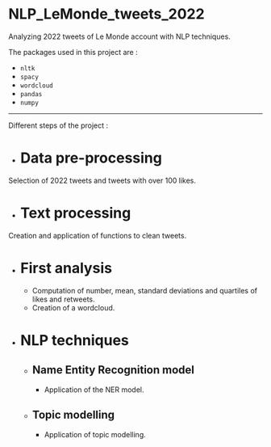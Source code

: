 # NLP_LeMonde_tweets_2022
Analyzing 2022 tweets of Le Monde account with NLP techniques.

The packages used in this project are :
- `nltk`
- `spacy`
- `wordcloud`
- `pandas`
- `numpy`
--- 
Different steps of the project :

- # Data pre-processing
Selection of 2022 tweets and tweets with over 100 likes.
- # Text processing
Creation and application of functions to clean tweets.
- # First analysis
  - Computation of number, mean, standard deviations and quartiles of likes and retweets.
  - Creation of a wordcloud.
- # NLP techniques
  - ## Name Entity Recognition model
    - Application of the NER model.
  - ## Topic modelling
    - Application of topic modelling.
